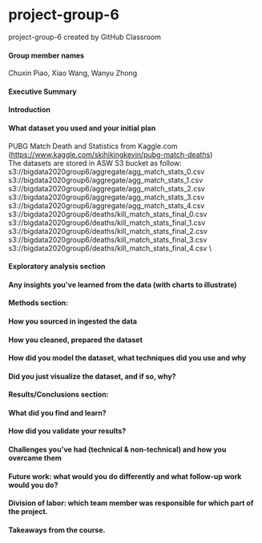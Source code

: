 # project-group-6
project-group-6 created by GitHub Classroom

#### Group member names 
Chuxin Piao, Xiao Wang, Wanyu Zhong 
#### Executive Summary
#### Introduction
#### What dataset you used and your initial plan 
PUBG Match Death and Statistics from Kaggle.com (https://www.kaggle.com/skihikingkevin/pubg-match-deaths) \
The datasets are stored in ASW S3 bucket as follow: \
s3://bigdata2020group6/aggregate/agg_match_stats_0.csv \
s3://bigdata2020group6/aggregate/agg_match_stats_1.csv \
s3://bigdata2020group6/aggregate/agg_match_stats_2.csv \
s3://bigdata2020group6/aggregate/agg_match_stats_3.csv \
s3://bigdata2020group6/aggregate/agg_match_stats_4.csv \
s3://bigdata2020group6/deaths/kill_match_stats_final_0.csv \
s3://bigdata2020group6/deaths/kill_match_stats_final_1.csv \
s3://bigdata2020group6/deaths/kill_match_stats_final_2.csv \
s3://bigdata2020group6/deaths/kill_match_stats_final_3.csv \
s3://bigdata2020group6/deaths/kill_match_stats_final_4.csv \
#### Exploratory analysis section
#### Any insights you've learned from the data (with charts to illustrate) 
#### Methods section: 
#### How you sourced in ingested the data 
#### How you cleaned, prepared the dataset
#### How did you model the dataset, what techniques did you use and why 
#### Did you just visualize the dataset, and if so, why?  
#### Results/Conclusions section: 
#### What did you find and learn?  
#### How did you validate your results? 
#### Challenges you've had (technical & non-technical) and how you overcame them 
#### Future work: what would you do differently and what follow-up work would you do?  
#### Division of labor: which team member was responsible for which part of the project. 
#### Takeaways from the course. 
